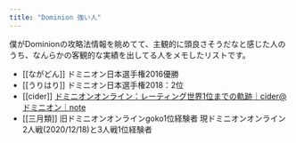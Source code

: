 ```yaml
---
title: "Dominion 強い人"
---
```


僕がDominionの攻略法情報を眺めてて、主観的に頭良さそうだなと感じた人のうち、なんらかの客観的な実績を出してる人をメモしたリストです。

- [[ながどん]] ドミニオン日本選手権2016優勝
- [[うりはり]] ドミニオン日本選手権2018：2位
- [[cider]] [ドミニオンオンライン：レーティング世界1位までの軌跡｜cider@ドミニオン｜note](https://note.com/cider_domi/n/n5a5ba13223b6)
- [[三月類]] 旧ドミニオンオンラインgoko1位経験者 現ドミニオンオンライン2人戦(2020/12/18)と3人戦1位経験者